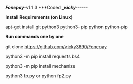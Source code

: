 ***Fonepay***-v1.1.3 ***Coded ***_vicky***------

****Install Requirements (on Linux)****

apt-get install git python3 python3- pip python python-pip

****Run commands one by one****

git clone https://github.com/vicky3690/Fonepay

python3 -m pip install requests bs4

python3 -m pip install mechanize

python3 fp.py or python fp2.py


~~~ !!! Welcome Dear *Vicky* To Your Cypher World !!! ~~~
